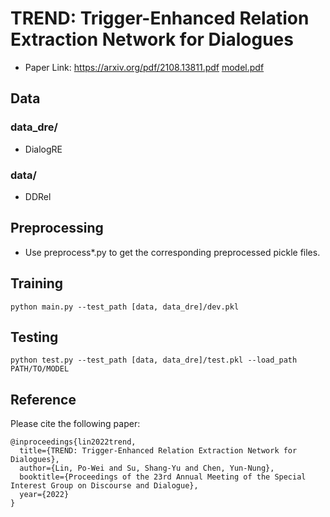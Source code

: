 # TREND: Trigger-Enhanced Relation Extraction Network for Dialogues
- Paper Link: https://arxiv.org/pdf/2108.13811.pdf
[model.pdf](https://github.com/MiuLab/TREND/files/9457158/model.pdf)

## Data
### data_dre/
- DialogRE
### data/
- DDRel

## Preprocessing
- Use preprocess*.py to get the corresponding preprocessed pickle files.

## Training
`python main.py --test_path [data, data_dre]/dev.pkl`

## Testing
`python test.py --test_path [data, data_dre]/test.pkl --load_path PATH/TO/MODEL`

## Reference
Please cite the following paper:
```
@inproceedings{lin2022trend,
  title={TREND: Trigger-Enhanced Relation Extraction Network for Dialogues},
  author={Lin, Po-Wei and Su, Shang-Yu and Chen, Yun-Nung},
  booktitle={Proceedings of the 23rd Annual Meeting of the Special Interest Group on Discourse and Dialogue},
  year={2022}
}
```
